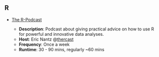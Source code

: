 ## R

-   [The R-Podcast](https://r-podcast.org/)
    
    -   **Description**: Podcast about giving practical advice on how to use R for powerful and innovative data analyses.
    -   **Host**: Eric Nantz @[thercast](https://twitter.com/thercast)
    -   **Frequency**: Once a week
    -   **Runtime**: 30 - 90 mins, regularly ~60 mins